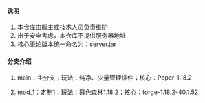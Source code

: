 #### 说明

1. 本仓库由服主或技术人员负责维护
2. 出于安全考虑，本仓库不提供服务器地址
3. 核心无论版本统一命名为：server.jar

#### 分支介绍

1. main：主分支；玩法：纯净、少量管理插件；核心：Paper-1.18.2

2. mod_1：定制1；玩法：暮色森林1.18.2；核心：forge-1.18.2-40.1.52
